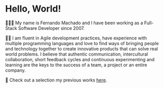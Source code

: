 # Hello, World!

🧑🏽‍💻 My name is Fernando Machado and I have been working as a Full-Stack Software Developer since 2007.

🙌🏽 I am fluent in Agile development practices, have experience with multiple programming languages and love to find ways of bringing people and technology together to create innovative products that can solve real world problems. I believe that authentic communication, intercultural collaboration, short feedback cycles and continuous experimenting and learning are the keys to the success of a team, a project or an entire company.

📌 Check out a selection my previous works [here](https://github.com/fernandomachado90).

